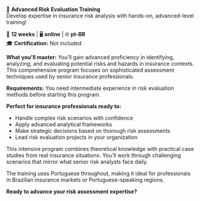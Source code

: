 🚀 **Advanced Risk Evaluation Training**  
Develop expertise in insurance risk analysis with hands-on, advanced-level training!

📅 **12 weeks** | 🖥 **online** | 🌐 **pt-BR**  
🎓 **Certification:** Not included

**What you'll master:**
You'll gain advanced proficiency in identifying, analyzing, and evaluating potential risks and hazards in insurance contexts. This comprehensive program focuses on sophisticated assessment techniques used by senior insurance professionals.

**Requirements:**
You need intermediate experience in risk evaluation methods before starting this program.

**Perfect for insurance professionals ready to:**
- Handle complex risk scenarios with confidence
- Apply advanced analytical frameworks
- Make strategic decisions based on thorough risk assessments
- Lead risk evaluation projects in your organization

This intensive program combines theoretical knowledge with practical case studies from real insurance situations. You'll work through challenging scenarios that mirror what senior risk analysts face daily.

The training uses Portuguese throughout, making it ideal for professionals in Brazilian insurance markets or Portuguese-speaking regions.

**Ready to advance your risk assessment expertise?**